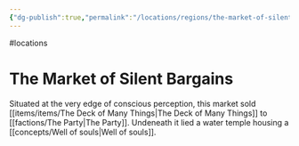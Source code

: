 ```yaml
---
{"dg-publish":true,"permalink":"/locations/regions/the-market-of-silent-bargains/"}
---
```


#locations
# The Market of Silent Bargains

Situated at the very edge of conscious perception, this market sold [[items/items/The Deck of Many Things\|The Deck of Many Things]] to [[factions/The Party\|The Party]]. Undeneath it lied a water temple housing a [[concepts/Well of souls\|Well of souls]].